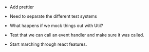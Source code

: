 - Add prettier
- Need to separate the different test systems
- What happens if we mock things out with Util?

- Test that we can call an event handler and make sure it was called.

- Start marching through react features.